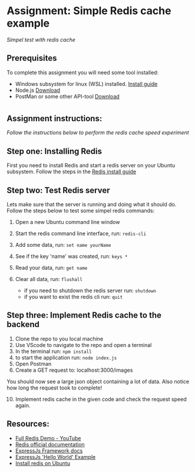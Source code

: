 # Assignment: Simple Redis cache example
*Simpel test with redis cache*

## Prerequisites

To complete this assignment you will need some tool installed:

- Windows subsystem for linux (WSL) installed. [Install guide](/wsl-install-guide.md)
- Node.js [Download](https://nodejs.org/en/download/)
- PostMan or some other API-tool [Download](https://dl.pstmn.io/download/latest/win64)

#


## Assignment instructions:

*Follow the instructions below to perform the redis cache speed experiment*


## Step one: Installing Redis

First you need to install Redis and start a redis server on your Ubuntu subsystem. Follow the steps in the [Redis install guide](/redis-install-guide.md)




## Step two: Test Redis server

Lets make sure that the server is running and doing what it should do. Follow the steps below to test some simpel redis commands:

1. Open a new Ubuntu command line window
2. Start the redis command line interface, run: `redis-cli`
3. Add some data, run: `set name yourName`
4. See if the key 'name' was created, run: `keys *`
5. Read your data, run: `get name`
6. Clear all data, run: `flushall`

	- if you need to shutdown the redis server run: `shutdown`
	- if you want to exist the redis cli run: `quit`

## Step three:  Implement Redis cache to the backend

1. Clone the repo to you local machine
2. Use VScode to navigate to the repo and open a terminal
3. In the terminal run: `npm install`
4. to start the application run: `node index.js`
5. Open Postman
9. Create a GET request to: localhost:3000/images

You should now see a large json object containing a lot of data. Also notice how long the request took to complete!

10. Implement redis cache in the given code and check the request speed again.

## Resources:

- [Full Redis Demo - YouTube](https://www.youtube.com/watch?v=jgpVdJB2sKQ&ab_channel=WebDevSimplified)
- [Redis official documentation](https://redis.io/documentation)
- [ExpressJs Framework docs](https://expressjs.com/)
- [ExpressJs 'Hello World' Example](https://expressjs.com/en/starter/hello-world.html)
- [Install redis on Ubuntu](https://www.digitalocean.com/community/tutorials/how-to-install-and-secure-redis-on-ubuntu-18-04)